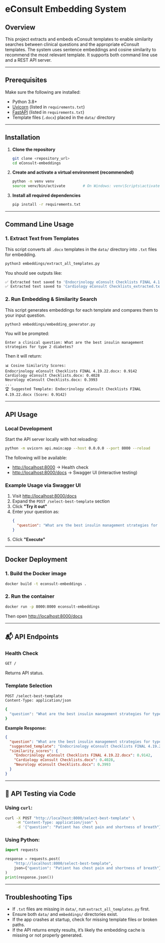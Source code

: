 
# eConsult Embedding System

## Overview
This project extracts and embeds eConsult templates to enable similarity searches between clinical questions and the appropriate eConsult templates. The system uses sentence embeddings and cosine similarity to recommend the most relevant template. It supports both command line use and a REST API server.

---

## Prerequisites

Make sure the following are installed:

- Python 3.8+
- [Uvicorn](https://www.uvicorn.org/) (listed in `requirements.txt`)
- [FastAPI](https://fastapi.tiangolo.com/) (listed in `requirements.txt`)
- Template files (`.docx`) placed in the `data/` directory

---

## Installation

1. **Clone the repository**
   ```bash
   git clone <repository_url>
   cd eConsult-embeddings
   ```

2. **Create and activate a virtual environment (recommended)**
   ```bash
   python -m venv venv
   source venv/bin/activate        # On Windows: venv\Scripts\activate
   ```

3. **Install all required dependencies**
   ```bash
   pip install -r requirements.txt
   ```

---

## Command Line Usage

### 1. Extract Text from Templates

This script converts all `.docx` templates in the `data/` directory into `.txt` files for embedding.

```bash
python3 embeddings/extract_all_templates.py
```

You should see outputs like:
```bash
✅ Extracted text saved to 'Endocrinology eConsult Checklists FINAL 4.19.22_extracted.txt'
✅ Extracted text saved to 'Cardiology eConsult Checklists_extracted.txt'
```

### 2. Run Embedding & Similarity Search

This script generates embeddings for each template and compares them to your input question.

```bash
python3 embeddings/embedding_generator.py
```

You will be prompted:
```
Enter a clinical question: What are the best insulin management strategies for type 2 diabetes?
```

Then it will return:
```
📊 Cosine Similarity Scores:
Endocrinology eConsult Checklists FINAL 4.19.22.docx: 0.9142
Cardiology eConsult Checklists.docx: 0.4028
Neurology eConsult Checklists.docx: 0.3993
...
🏆 Suggested Template: Endocrinology eConsult Checklists FINAL 4.19.22.docx (Score: 0.9142)
```

---

##  API Usage

### Local Development

Start the API server locally with hot reloading:

```bash
python -m uvicorn api.main:app --host 0.0.0.0 --port 8000 --reload
```

The following will be available:
- [http://localhost:8000](http://localhost:8000) → Health check
- [http://localhost:8000/docs](http://localhost:8000/docs) → Swagger UI (interactive testing)

### Example Usage via Swagger UI

1. Visit [http://localhost:8000/docs](http://localhost:8000/docs)
2. Expand the `POST /select-best-template` section
3. Click **"Try it out"**
4. Enter your question as:
   ```json
   {
     "question": "What are the best insulin management strategies for type 2 diabetes?"
   }
   ```
5. Click **"Execute"**

---

## Docker Deployment

### 1. Build the Docker image
```bash
docker build -t econsult-embeddings .
```

### 2. Run the container
```bash
docker run -p 8000:8000 econsult-embeddings
```

Then open [http://localhost:8000/docs](http://localhost:8000/docs)

---

## 📬 API Endpoints

### Health Check
```bash
GET /
```
Returns API status.

### Template Selection
```bash
POST /select-best-template
Content-Type: application/json

{
  "question": "What are the best insulin management strategies for type 2 diabetes?"
}
```

**Example Response:**
```json
{
  "question": "What are the best insulin management strategies for type 2 diabetes?",
  "suggested_template": "Endocrinology eConsult Checklists FINAL 4.19.22.docx",
  "similarity_scores": {
    "Endocrinology eConsult Checklists FINAL 4.19.22.docx": 0.9142,
    "Cardiology eConsult Checklists.docx": 0.4028,
    "Neurology eConsult Checklists.docx": 0.3993
  }
}
```

---

## 🧪 API Testing via Code

### Using `curl`:
```bash
curl -X POST "http://localhost:8000/select-best-template" \
     -H "Content-Type: application/json" \
     -d '{"question": "Patient has chest pain and shortness of breath"}'
```

### Using Python:
```python
import requests

response = requests.post(
    "http://localhost:8000/select-best-template",
    json={"question": "Patient has chest pain and shortness of breath"}
)
print(response.json())
```

---

## Troubleshooting Tips

- If `.txt` files are missing in `data/`, run `extract_all_templates.py` first.
- Ensure both `data/` and `embeddings/` directories exist.
- If the app crashes at startup, check for missing template files or broken paths.
- If the API returns empty results, it’s likely the embedding cache is missing or not properly generated.
